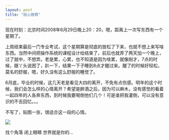 ```yaml
---
layout: post
title: "给心放假"
---
```


现在时刻：北京时间2008年6月29日晚上20：20，嗯，距离上一次写东西有一个星期了。

上周结束最后一门专业考试，这个星期算是彻底的放松了下来，也就不想上来写啥东西。当然中间把操作系统的课程设计给结束了，前后也就弄了两天加一个晚上，过了就中，不想弄。老是累，心累，也不知道是因为啥累，就像刚才，7点的时候，跟丫头说困了，趴一下，结果一下子睡到8点才醒过来。醒了的时候好轻松，莫名的舒服，嗯，好久没有这么舒服的睡觉了。

6月底，毕业的时候，这几天老是看见大四的离开，不免有点伤感。明年的这个时候，我们会怎么样的心情离开？希望是醉酒之后，因为可以麻木，没有感觉的看着一起四年的人各奔东西，到时候我要喝倒他们几个！可是谁把我灌倒，可以没有意识的不去回忆。。。

不写了，贴图一张，很适合这一段的心情。

![](https://lh6.googleusercontent.com/-gajZxBd_E4E/U-t9a5SRM8I/AAAAAAAAGbU/_WrmGPPsf_c/w334-h500-no/3.jpg)

找个角落 闭上眼睛 世界就是你的...


